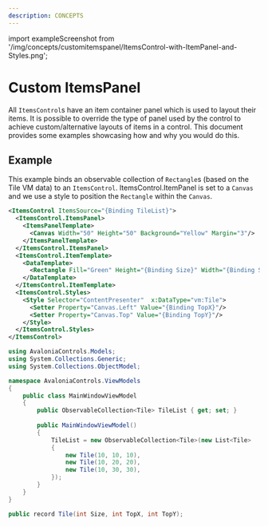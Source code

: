 ```yaml
---
description: CONCEPTS
---
```


import exampleScreenshot from '/img/concepts/customitemspanel/ItemsControl-with-ItemPanel-and-Styles.png';

# Custom ItemsPanel

All `ItemsControl`s have an item container panel which is used to layout their items. It is possible to override the type of panel used by the control to achieve custom/alternative layouts of items in a control. This document provides some examples showcasing how and why you would do this.


## Example
This example binds an observable collection of `Rectangle`s (based on the Tile VM data) to an `ItemsControl`. ItemsControl.ItemPanel is set to a `Canvas` and we use a style to position the `Rectangle` within the `Canvas`.

```xml
<ItemsControl ItemsSource="{Binding TileList}">
  <ItemsControl.ItemsPanel>
    <ItemsPanelTemplate>
      <Canvas Width="50" Height="50" Background="Yellow" Margin="3"/>
    </ItemsPanelTemplate>
  </ItemsControl.ItemsPanel>
  <ItemsControl.ItemTemplate>
    <DataTemplate>
      <Rectangle Fill="Green" Height="{Binding Size}" Width="{Binding Size}"/>
    </DataTemplate>
  </ItemsControl.ItemTemplate>
  <ItemsControl.Styles>
    <Style Selector="ContentPresenter"  x:DataType="vm:Tile">
      <Setter Property="Canvas.Left" Value="{Binding TopX}"/>
      <Setter Property="Canvas.Top" Value="{Binding TopY}"/>
    </Style>
  </ItemsControl.Styles>
</ItemsControl>
```

```csharp title='C# View Model'
using AvaloniaControls.Models;
using System.Collections.Generic;
using System.Collections.ObjectModel;

namespace AvaloniaControls.ViewModels
{
    public class MainWindowViewModel
    {
        public ObservableCollection<Tile> TileList { get; set; }
        
        public MainWindowViewModel()
        {
            TileList = new ObservableCollection<Tile>(new List<Tile>
            {
                new Tile(10, 10, 10),
                new Tile(10, 20, 20),
                new Tile(10, 30, 30),
            });    
        }
    }
}
```

```csharp title='C# Item Class'
public record Tile(int Size, int TopX, int TopY);
```

<img src={exampleScreenshot} alt="" />
